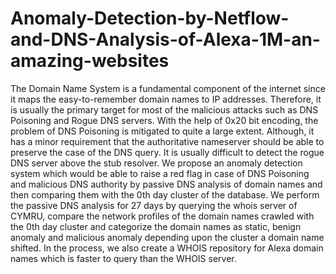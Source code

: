 # Anomaly-Detection-by-Netflow-and-DNS-Analysis-of-Alexa-1M-an-amazing-websites
The Domain Name System is a fundamental component of the internet since it maps the easy-to-remember domain names to IP addresses. Therefore, it is usually the primary target for most of the malicious attacks such as DNS Poisoning and Rogue DNS servers. With the help of 0x20 bit encoding, the problem of DNS Poisoning is mitigated to quite a large extent. Although, it has a minor requirement that the authoritative nameserver should be able to preserve the case of the DNS query. It is usually difficult to detect the rogue DNS server above the stub resolver. We propose an anomaly detection system which would be able to raise a red flag in case of DNS Poisoning and malicious DNS authority by passive DNS analysis of domain names and then comparing them with the 0th day cluster of the database. We perform the passive DNS analysis for 27 days by querying the whois server of CYMRU, compare the network profiles of the domain names crawled with the 0th day cluster and categorize the domain names as static, benign anomaly and malicious anomaly depending upon the cluster a domain name shifted. In the process, we also create a WHOIS repository for Alexa domain names which is faster to query than the WHOIS server.
